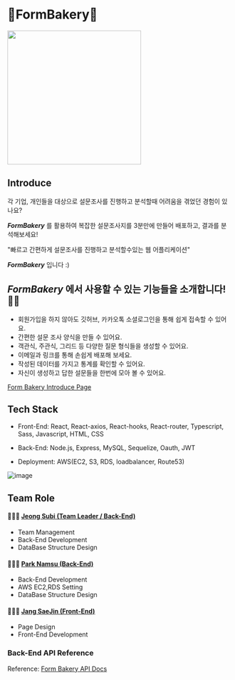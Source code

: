 # 📝FormBakery🍞
<img src="https://cdn.discordapp.com/attachments/919801014239002675/921365904011456543/KakaoTalk_Photo_2021-12-17-20-37-03.jpeg" width="300" height="300"></img>

## Introduce

각 기업, 개인들을 대상으로 설문조사를 진행하고 분석할때 어려움을 겪었던 경험이 있나요?

**_FormBakery_** 를 활용하여 복잡한 설문조사지를 3분만에 만들어 배포하고, 결과를 분석해보세요!

"빠르고 간편하게 설문조사를 진행하고 분석할수있는 웹 어플리케이션"

**_FormBakery_** 입니다 :)

## **_FormBakery_** 에서 사용할 수 있는 기능들을 소개합니다!👐🏻

* 회원가입을 하지 않아도 깃허브, 카카오톡 소셜로그인을 통해 쉽게 접속할 수 있어요.
* 간편한 설문 조사 양식을 만들 수 있어요.
* 객관식, 주관식, 그리드 등 다양한 질문 형식들을 생성할 수 있어요.
* 이메일과 링크를 통해 손쉽게 배포해 보세요.
* 작성된 데이터를 가지고 통계를 확인할 수 있어요.
* 자신이 생성하고 답한 설문들을 한번에 모아 볼 수 있어요.

[Form Bakery Introduce Page](https://github.com/codestates/FormBakery/wiki)

## Tech Stack
- Front-End: React, React-axios, React-hooks, React-router, Typescript, Sass, Javascript, HTML, CSS

- Back-End: Node.js, Express, MySQL, Sequelize, Oauth, JWT

- Deployment: AWS(EC2, S3, RDS, loadbalancer, Route53)

![image](https://user-images.githubusercontent.com/62639722/146731512-946e861c-b659-420c-9203-4a01f3357885.png)

## Team Role

#### 👩🏼‍💻 [Jeong Subi (Team Leader / Back-End)](https://github.com/JeongSubi)
  * Team Management
  * Back-End Development
  * DataBase Structure Design

#### 👨🏻‍💻 [Park Namsu (Back-End)](https://github.com/PARKNAMSU)
  * Back-End Development
  * AWS EC2,RDS Setting
  * DataBase Structure Design

#### 🧑🏻‍💻 [Jang SaeJin (Front-End)](https://github.com/JangSeBaRi)
  * Page Design
  * Front-End Development

### Back-End API Reference

Reference: [Form Bakery API Docs](https://codebaker.gitbook.io/api-docs/b96lnOebJuI9fFbPcJmi/)

